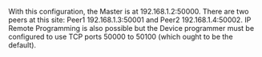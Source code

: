 With this configuration, the Master is at 192.168.1.2:50000. There are two peers at this site: Peer1 192.168.1.3:50001 and Peer2 192.168.1.4:50002.
IP Remote Programming is also possible but the Device programmer must be configured to use TCP ports 50000 to 50100 (which ought to be the default).
